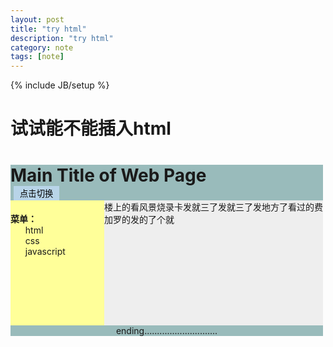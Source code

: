 ```yaml
---
layout: post
title: "try html"
description: "try html"
category: note
tags: [note]
---
```

{% include JB/setup %}
#  试试能不能插入html
<!DOCTYPE html>
<html>
<head>
<meta http-equiv="Content-Type" content="text/html; charset=utf-8" />
<meta http-equiv="Content-Language" content="zh-cn" />
<style type="text/css">
div#container {width:500px}
div#header {background-color:#99bbbb}
div#menu {background-color:#ffff99;width:150px;height:200px;float:left;}
div#content {background-color:#EEEEEE; height:200px; width:350px; float:left;}
div#footer {background-color:#99bbbb; clear:both; text-align:center;}
h1 {margin-bottom:0;}
h2 {margin-bottom:0; font-size:14px;}
ul {margin:0;}
li {list-style:none;}
#MYBT{
padding:2px 10px 2px 10px; 
background-color:#B8D4E8; 
border-top:#B8D4E8 5px; 
border-bottom:#B8D4E8;
border-left:#B8D4E8;
border-right:#B8D4E8;
margin-left:5px;
}
</style>
</head>

<body>
<script>
document.write("<h1>这是一个测试网页</h1>")
</script>
<div id="container">
<div id="header">
<h1>Main Title of Web Page</h1>
<button id="MYBT" type="button">点击切换</button>
</div>
<div id="menu">
<h2>菜单：</h2>
<ul>
<li>html</li>
<li>css</li>
<li>javascript</li>
</ul>
</div>
<div id="content">楼上的看风景烧录卡发就三了发就三了发地方了看过的费加罗的发的了个就</div>
<div id ="footer">ending.............................</div>
</div>
</body>
</html>
